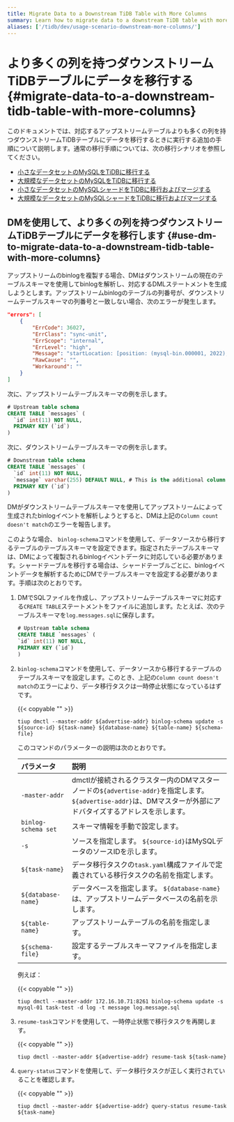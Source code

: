 ```yaml
---
title: Migrate Data to a Downstream TiDB Table with More Columns
summary: Learn how to migrate data to a downstream TiDB table with more columns than the corresponding upstream table.
aliases: ['/tidb/dev/usage-scenario-downstream-more-columns/']
---
```


# より多くの列を持つダウンストリームTiDBテーブルにデータを移行する {#migrate-data-to-a-downstream-tidb-table-with-more-columns}

このドキュメントでは、対応するアップストリームテーブルよりも多くの列を持つダウンストリームTiDBテーブルにデータを移行するときに実行する追加の手順について説明します。通常の移行手順については、次の移行シナリオを参照してください。

-   [小さなデータセットのMySQLをTiDBに移行する](/migrate-small-mysql-to-tidb.md)
-   [大規模なデータセットのMySQLをTiDBに移行する](/migrate-large-mysql-to-tidb.md)
-   [小さなデータセットのMySQLシャードをTiDBに移行およびマージする](/migrate-small-mysql-shards-to-tidb.md)
-   [大規模なデータセットのMySQLシャードをTiDBに移行およびマージする](/migrate-large-mysql-shards-to-tidb.md)

## DMを使用して、より多くの列を持つダウンストリームTiDBテーブルにデータを移行します {#use-dm-to-migrate-data-to-a-downstream-tidb-table-with-more-columns}

アップストリームのbinlogを複製する場合、DMはダウンストリームの現在のテーブルスキーマを使用してbinlogを解析し、対応するDMLステートメントを生成しようとします。アップストリームbinlogのテーブルの列番号が、ダウンストリームテーブルスキーマの列番号と一致しない場合、次のエラーが発生します。

```json
"errors": [
    {
        "ErrCode": 36027,
        "ErrClass": "sync-unit",
        "ErrScope": "internal",
        "ErrLevel": "high",
        "Message": "startLocation: [position: (mysql-bin.000001, 2022), gtid-set:09bec856-ba95-11ea-850a-58f2b4af5188:1-9 ], endLocation: [ position: (mysql-bin.000001, 2022), gtid-set: 09bec856-ba95-11ea-850a-58f2b4af5188:1-9]: gen insert sqls failed, schema: log, table: messages: Column count doesn't match value count: 3 (columns) vs 2 (values)",
        "RawCause": "",
        "Workaround": ""
    }
]
```

次に、アップストリームテーブルスキーマの例を示します。

```sql
# Upstream table schema
CREATE TABLE `messages` (
  `id` int(11) NOT NULL,
  PRIMARY KEY (`id`)
)
```

次に、ダウンストリームテーブルスキーマの例を示します。

```sql
# Downstream table schema
CREATE TABLE `messages` (
  `id` int(11) NOT NULL,
  `message` varchar(255) DEFAULT NULL, # This is the additional column that only exists in the downstream table.
  PRIMARY KEY (`id`)
)
```

DMがダウンストリームテーブルスキーマを使用してアップストリームによって生成されたbinlogイベントを解析しようとすると、DMは上記の`Column count doesn't match`のエラーを報告します。

このような場合、 `binlog-schema`コマンドを使用して、データソースから移行するテーブルのテーブルスキーマを設定できます。指定されたテーブルスキーマは、DMによって複製されるbinlogイベントデータに対応している必要があります。シャードテーブルを移行する場合は、シャードテーブルごとに、binlogイベントデータを解析するためにDMでテーブルスキーマを設定する必要があります。手順は次のとおりです。

1.  DMでSQLファイルを作成し、アップストリームテーブルスキーマに対応する`CREATE TABLE`ステートメントをファイルに追加します。たとえば、次のテーブルスキーマを`log.messages.sql`に保存します。

    ```sql
    # Upstream table schema
    CREATE TABLE `messages` (
    `id` int(11) NOT NULL,
    PRIMARY KEY (`id`)
    )
    ```

2.  `binlog-schema`コマンドを使用して、データソースから移行するテーブルのテーブルスキーマを設定します。このとき、上記の`Column count doesn't match`のエラーにより、データ移行タスクは一時停止状態になっているはずです。

    {{< copyable "" >}}

    ```
    tiup dmctl --master-addr ${advertise-addr} binlog-schema update -s ${source-id} ${task-name} ${database-name} ${table-name} ${schema-file}
    ```

    このコマンドのパラメーターの説明は次のとおりです。

    | パラメータ               | 説明                                                                                                       |
    | :------------------ | :------------------------------------------------------------------------------------------------------- |
    | `-master-addr`      | dmctlが接続されるクラスター内のDMマスターノードの`${advertise-addr}`を指定します。 `${advertise-addr}`は、DMマスターが外部にアドバタイズするアドレスを示します。 |
    | `binlog-schema set` | スキーマ情報を手動で設定します。                                                                                         |
    | `-s`                | ソースを指定します。 `${source-id}`はMySQLデータのソースIDを示します。                                                           |
    | `${task-name}`      | データ移行タスクの`task.yaml`構成ファイルで定義されている移行タスクの名前を指定します。                                                        |
    | `${database-name}`  | データベースを指定します。 `${database-name}`は、アップストリームデータベースの名前を示します。                                                |
    | `${table-name}`     | アップストリームテーブルの名前を指定します。                                                                                   |
    | `${schema-file}`    | 設定するテーブルスキーマファイルを指定します。                                                                                  |

    例えば：

    {{< copyable "" >}}

    ```
    tiup dmctl --master-addr 172.16.10.71:8261 binlog-schema update -s mysql-01 task-test -d log -t message log.message.sql
    ```

3.  `resume-task`コマンドを使用して、一時停止状態で移行タスクを再開します。

    {{< copyable "" >}}

    ```
    tiup dmctl --master-addr ${advertise-addr} resume-task ${task-name}
    ```

4.  `query-status`コマンドを使用して、データ移行タスクが正しく実行されていることを確認します。

    {{< copyable "" >}}

    ```
    tiup dmctl --master-addr ${advertise-addr} query-status resume-task ${task-name}
    ```

